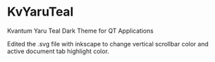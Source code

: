 # KvYaruTeal

Kvantum Yaru Teal Dark Theme for QT Applications

Edited the .svg file with inkscape to change vertical scrollbar color and active document tab highlight color.


